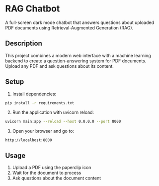 # RAG Chatbot

A full-screen dark mode chatbot that answers questions about uploaded PDF documents using Retrieval-Augmented Generation (RAG).

## Description

This project combines a modern web interface with a machine learning backend to create a question-answering system for PDF documents. Upload any PDF and ask questions about its content.

## Setup

1. Install dependencies:
```bash
pip install -r requirements.txt
```

2. Run the application with uvicorn reload:
```bash
uvicorn main:app --reload --host 0.0.0.0 --port 8000
```

3. Open your browser and go to:
```
http://localhost:8000
```

## Usage

1. Upload a PDF using the paperclip icon
2. Wait for the document to process
3. Ask questions about the document content